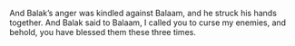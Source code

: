 And Balak’s anger was kindled against Balaam, and he struck his hands together. And Balak said to Balaam, I called you to curse my enemies, and behold, you have blessed them these three times.
